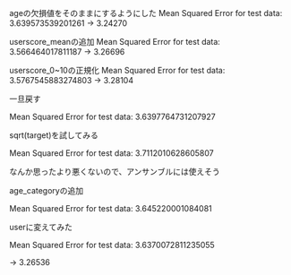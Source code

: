 ageの欠損値をそのままにするようにした
Mean Squared Error for test data: 3.639573539201261
-> 3.24270

userscore_meanの追加
Mean Squared Error for test data: 3.566464017811187
-> 3.26696

userscore_0~10の正規化
Mean Squared Error for test data: 3.5767545883274803
-> 3.28104

一旦戻す

Mean Squared Error for test data: 3.6397764731207927

sqrt(target)を試してみる

Mean Squared Error for test data: 3.7112010628605807

なんか思ったより悪くないので、アンサンブルには使えそう

age_categoryの追加

Mean Squared Error for test data: 3.645220001084081

userに変えてみた

Mean Squared Error for test data: 3.6370072811235055

-> 3.26536